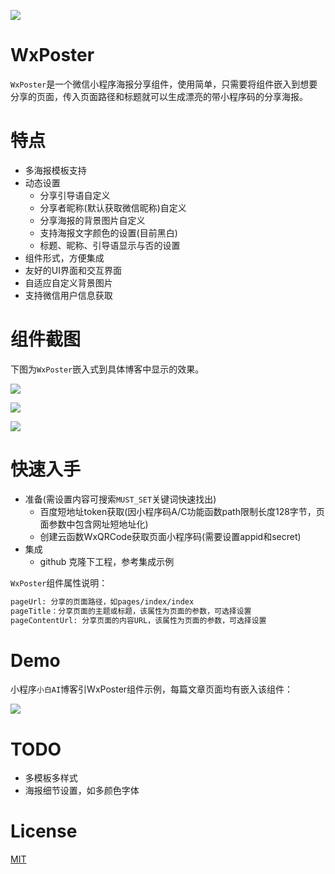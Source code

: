 ![](https://img.shields.io/badge/WxPoster-V1.0.0-brightgreen.svg)

# WxPoster

`WxPoster`是一个微信小程序海报分享组件，使用简单，只需要将组件嵌入到想要分享的页面，传入页面路径和标题就可以生成漂亮的带小程序码的分享海报。

# 特点

- 多海报模板支持
- 动态设置
    - 分享引导语自定义
    - 分享者昵称(默认获取微信昵称)自定义
    - 分享海报的背景图片自定义
    - 支持海报文字颜色的设置(目前黑白)
    - 标题、昵称、引导语显示与否的设置
- 组件形式，方便集成
- 友好的UI界面和交互界面
- 自适应自定义背景图片
- 支持微信用户信息获取

# 组件截图

下图为`WxPoster`嵌入式到具体博客中显示的效果。

![](https://raw.githubusercontent.com/yicm/WxPoster/master/screenshot/WxPoster_bg_1.png)

![](https://raw.githubusercontent.com/yicm/WxPoster/master/screenshot/WxPoster_bg_2.png)

![](https://raw.githubusercontent.com/yicm/WxPoster/master/screenshot/WxPoster_bg_3.png)

# 快速入手

- 准备(需设置内容可搜索`MUST_SET`关键词快速找出)
    - 百度短地址token获取(因小程序码A/C功能函数path限制长度128字节，页面参数中包含网址短地址化)
    - 创建云函数WxQRCode获取页面小程序码(需要设置appid和secret)
- 集成
    - github 克隆下工程，参考集成示例


`WxPoster`组件属性说明：

```bash
pageUrl: 分享的页面路径，如pages/index/index
pageTitle：分享页面的主题或标题，该属性为页面的参数，可选择设置
pageContentUrl: 分享页面的内容URL，该属性为页面的参数，可选择设置
```

# Demo

小程序`小白AI`博客引WxPoster组件示例，每篇文章页面均有嵌入该组件：

![](https://raw.githubusercontent.com/yicm/WxComment/master/screenshot/xiaobaiai.jpg)


# TODO

- 多模板多样式
- 海报细节设置，如多颜色字体

# License

[MIT](https://opensource.org/licenses/MIT)
